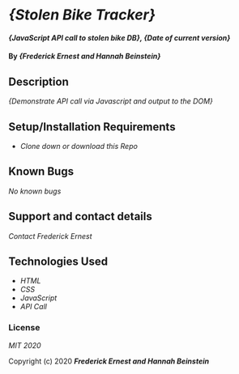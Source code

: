 # _{Stolen Bike Tracker}_

#### _{JavaScript API call to stolen bike DB}, {Date of current version}_

#### By _**{Frederick Ernest and Hannah Beinstein}**_

## Description

_{Demonstrate API call via Javascript and output to the DOM}_

## Setup/Installation Requirements

* _Clone down or download this Repo_

## Known Bugs

_No known bugs_

## Support and contact details

_Contact Frederick Ernest_

## Technologies Used

* _HTML_
* _CSS_
* _JavaScript_
* _API Call_

### License

*MIT 2020*

Copyright (c) 2020 **_Frederick Ernest and Hannah Beinstein_**
